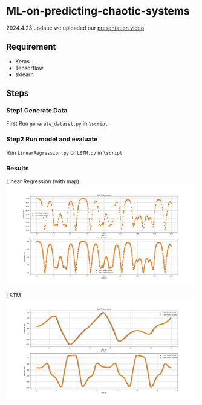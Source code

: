 # ML-on-predicting-chaotic-systems
2024.4.23 update: we uploaded our [presentation video](https://youtu.be/QoBRMm2b1gU)
## Requirement
- Keras
- Tensorflow
- sklearn
## Steps
### Step1 Generate Data
First Run `generate_dataset.py` in `\script`
### Step2 Run model and evaluate
Run `LinearRegression.py` or `LSTM.py` in `\script`


### Results
Linear Regression (with map)
![](pictures/LinearRegression.png)

LSTM
![](pictures/LSTM.png)
